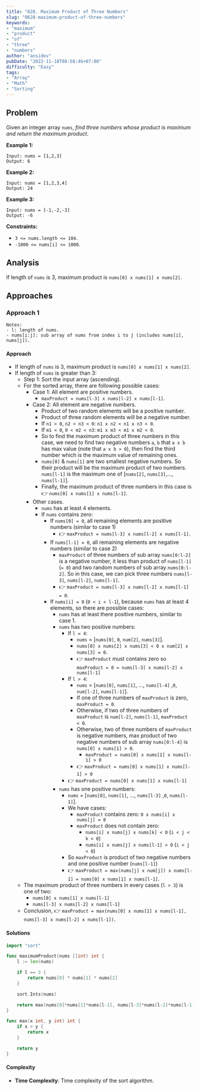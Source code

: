 ```yaml
---
title: "628. Maximum Product of Three Numbers"
slug: "0628-maximum-product-of-three-numbers"
keywords:
- "maximum"
- "product"
- "of"
- "three"
- "numbers"
author: "ansidev"
pubDate: "2022-11-18T08:58:46+07:00"
difficulty: "Easy"
tags:
- "Array"
- "Math"
- "Sorting"
---
```

## Problem

Given an integer array `nums`, *find three numbers whose product is maximum and return the maximum product*.

**Example 1:**

```
Input: nums = [1,2,3]
Output: 6
```

**Example 2:**

```
Input: nums = [1,2,3,4]
Output: 24
```

**Example 3:**

```
Input: nums = [-1,-2,-3]
Output: -6
 ```

**Constraints:**

- `3 <= nums.length <= 104`.
- `-1000 <= nums[i] <= 1000`.

## Analysis

If length of `nums` is 3, maximum product is `nums[0] x nums[1] x nums[2]`.

## Approaches

### Approach 1

```
Notes:
- l: length of nums.
- nums[i:j]: sub array of nums from index i to j (includes nums[i], nums[j]).
```
#### Approach

- If length of `nums` is 3, maximum product is `nums[0] x nums[1] x nums[2]`.
- If length of `nums` is greater than 3:
  - Step 1: Sort the input array (ascending).
  - For the sorted array, there are following possible cases:
    - Case 1: All element are positive numbers.
      - `maxProduct = nums[l-3] x nums[l-2] x nums[l-1]`.
    - Case 2: All element are negative numbers.
      - Product of two random elements will be a positive number.
      - Product of three random elements will be a negative number.
      - If `n1 > 0`, `n2 < n3 < 0`: `n1 x n2 < n1 x n3 < 0`.
      - If `m1 < 0`, `0 < m2 < n3`: `m1 x m3 < m1 x m2 < 0`.
      - So to find the maximum product of three numbers in this case, we need to find two negative numbers `a`, `b` that `a x b` has max value (note that `a x b > 0`), then find the third number which is the maximum value of remaining ones.
      - `nums[0]` & `nums[1]` are two smallest negative numbers. So their product will be the maximum product of two numbers. `nums[l-1]` is the maximum one of [`nums[2]`, `nums[3]`,..., `nums[l-1]`].
      - Finally, the maximum product of three numbers in this case is 👉 `nums[0] x nums[1] x nums[l-1]`.
    - Other cases.
      - `nums` has at least 4 elements.
      - If `nums` contains zero:
        - If `nums[0] = 0`, all remaining elements are positive numbers (similar to case 1)
          - 👉 `maxProduct = nums[l-3] x nums[l-2] x nums[l-1]`.
        - If `nums[l-1] = 0`, all remaining elements are negative numbers (similar to case 2)
          - `maxProduct` of three numbers of sub array `nums[0:l-2]` is a negative number, it less than product of `nums[l-1]` (`= 0`) and two random numbers of sub array `nums[0:l-2]`. So in this case, we can pick three numbers `nums[l-3]`, `nums[l-2]`, `nums[l-1]`.
          - 👉 `maxProduct = nums[l-3] x nums[l-2] x nums[l-1] = 0`.
        - If `nums[i] = 0` (`0 < i < l-1`), because `nums` has at least 4 elements, so there are possible cases:
          - `nums` has at least there positive numbers, similar to case 1.
          - `nums` has two positive numbers:
            - If `l = 4`:
              - `nums` = [`nums[0]`, `0`, `num[2]`, `nums[3]`].
              - `nums[0] x nums[2] x nums[3] < 0 x num[2] x nums[3] = 0`.
              - 👉 `maxProduct` must contains zero so `maxProduct = 0 = nums[l-3] x nums[l-2] x nums[l-1]`
            - If `l > 4`:
              - `nums` = [`nums[0]`, `nums[1]`, ..., `nums[l-4]` ,`0`, `num[l-2]`, `nums[l-1]`].
              - If one of three numbers of `maxProduct` is zero, `maxProduct = 0`.
              - Otherwise, if two of three numbers of `maxProduct` is `num[l-2]`, `nums[l-1]`, `maxProduct < 0`.
              - Otherwise, two of three numbers of `maxProduct` is negative numbers, max product of two negative numbers of sub array `nums[0:l-4]` is `nums[0] x nums[1] > 0`.
                - `maxProduct = nums[0] x nums[1] x nums[l-1] > 0`
              - 👉 `maxProduct = nums[0] x nums[1] x nums[l-1] > 0`
            - 👉 `maxProduct = nums[0] x nums[1] x nums[l-1]`
          - `nums` has one positive numbers:
            - `nums` = [`nums[0]`, `nums[1]`, ..., `nums[l-3]` ,`0`, `nums[l-1]`].
            - We have cases:
              - `maxProduct` contains zero: `0 x nums[i] x nums[j] = 0`
              - `maxProduct` does not contain zero:
                - `nums[i] x nums[j] x nums[k] < 0` (`i < j < k < 0`)
                - `nums[i] x nums[j] x nums[l-1] > 0` (`i < j < 0`)
            - So `maxProduct` is product of two negative numbers and one positive number (`nums[l-1]`)
            - 👉 `maxProduct = max(nums[j] x num[j]) x nums[l-1] = nums[0] x nums[1] x nums[l-1]`.
  - The maximum product of three numbers in every cases (`l > 3`) is one of two:
    - `nums[0] x nums[1] x nums[l-1]`
    - `nums[l-3] x nums[l-2] x nums[l-1]`
  - Conclusion, 👉 `maxProduct = max(nums[0] x nums[1] x nums[l-1], nums[l-3] x nums[l-2] x nums[l-1])`.

#### Solutions

```go
import "sort"

func maximumProduct(nums []int) int {
	l := len(nums)

	if l == 3 {
		return nums[0] * nums[1] * nums[2]
	}

	sort.Ints(nums)

	return max(nums[0]*nums[1]*nums[l-1], nums[l-3]*nums[l-2]*nums[l-1])
}

func max(x int, y int) int {
	if x > y {
		return x
	}

	return y
}
```

#### Complexity

- **Time Complexity**: Time complexity of the sort algorithm.
